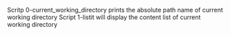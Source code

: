 Scritp 0-current_working_directory prints the absolute path name of current working directory
Script 1-listit will display the content list of current working directory
